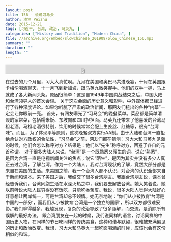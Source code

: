 ```yaml
---
layout: post
title: 156 - 说说习马会
author: 沛竺 Peizhu
date: 2015-12-21
tags: [习近平, 台湾, 政治, 马英九, ]
categories: ["History and Tradition", "Modern China", ]
file: //archive.org/embed/slowchinese_201909/Slow_Chinese_156.mp3
summary: ""
duration: ""
length: ""
---
```


<iframe src="https://archive.org/embed/slowchinese_201909/Slow_Chinese_156.mp3" width="500" height="30" frameborder="0" webkitallowfullscreen="true" mozallowfullscreen="true" allowfullscreen></iframe>

在过去的几个月里，习大大真忙啊。九月在美国和奥巴马共进晚宴，十月在英国跟卡梅伦喝酒聊天，十一月飞到新加坡，跟马英九微笑握手。他们的双手一握，马上就成了各大新闻头条。原因很简单：这是自1949年中国内战结束之后，中国大陆和台湾领导人的首次会谈。
关于这次会面的历史意义和影响，中外媒体都已经进行了各种深度评论。如果你听腻了严肃的政治新闻，那网友们挖出的各种“内幕”一定会让你眼前一亮。
首先，有网友曝光了“习马会”的晚餐菜单。菜品都是简单清淡的家常菜，包括糯米饭、东坡肉和四川担担面。马英九还带来了他喜爱的台湾马祖老酒。马祖老酒很特别，饮用的时候常常会配上生姜丝、红糖等，很有“台湾味”。而且，为了体现平等原则，这次晚餐双方实行AA制。由于大陆和台湾一直拒绝承认对方政权的合法性，“习马会”之前，网友们都在猜测：习大大和马英九见面的时候，他们会怎么称呼对方？结果是：他们以“先生”称呼对方，回避了各自的元首称谓。
对于很多大陆人来说，“台湾”是一个既熟悉又陌生的词。说它“熟悉”，是因为台湾一直是电视新闻关注的焦点；说它“陌生”，是因为其实并没有多少人真正去过台湾，了解台湾。作为一个大陆人，我对台湾现状的了解，竟然大部分都是来自在美国的生活。来美国之前，我一个台湾人都不认识，对台湾的认识全部来自于新闻和课本。来了美国之后，我结交了很多台湾朋友。我跟台湾朋友说，课本曾经告诉我们，台湾同胞生活在水深火热之中，我们要去解放台湾。她大笑着说，她以前听说大陆人民穷得没有饭吃，只能吃香蕉皮。我说，很多大陆人觉得大陆好心好意想让两岸统一，可是台湾却总不领情。她无奈地说：“你们从小被教育‘台湾是中国的一部分’，而我们从小被教育‘台湾是一个独立的国家’，所以双方都很难妥协。”我们聊得越多，我越发现，复杂的政治导致了很多误解，而交流，是消除所有误解的最好办法。
跟台湾朋友在一起的时候，我们说同样的语言，讨论同样的中国历史人物，在同样的节日吃同样的传统美食，这种和谐与默契，很难被充满偏见的历史和政治改变。我想，习大大和马英九一起吃面喝酒的时候，应该也会有这份相似的和谐。
